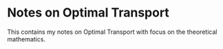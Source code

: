 # Notes on Optimal Transport

This contains my notes on Optimal Transport with focus on the theoretical mathematics.
